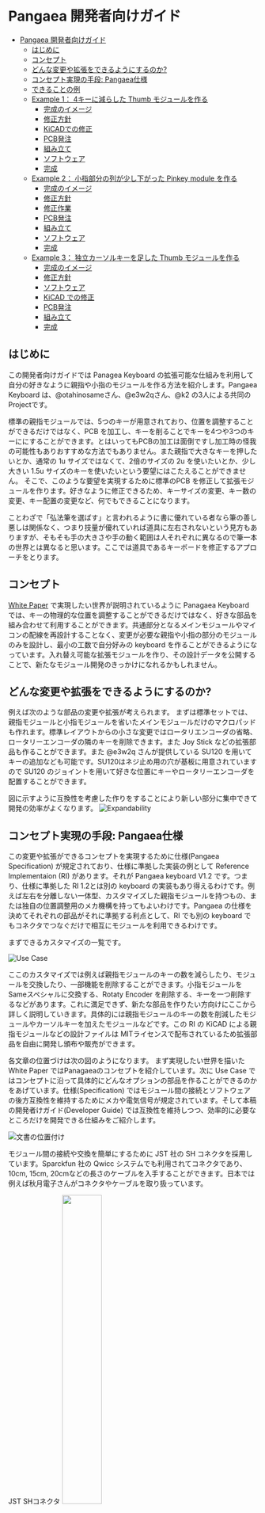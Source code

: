 # Pangaea 開発者向けガイド

- [Pangaea 開発者向けガイド](#pangaea-開発者向けガイド-10)
  - [はじめに](#はじめに)
  - [コンセプト](#コンセプト)
  - [どんな変更や拡張をできるようにするのか?](#どんな変更や拡張をできるようにするのか)
  - [コンセプト実現の手段: Pangaea仕様](#コンセプト実現の手段-pangaea仕様)
  - [できることの例](#できることの例)
  - [Example 1： 4キーに減らした Thumb モジュールを作る](#example-1-4キーに減らした-thumb-モジュールを作る)
    - [完成のイメージ](#完成のイメージ)
    - [修正方針](#修正方針)
    - [KiCADでの修正](#kicadでの修正)
    - [PCB発注](#pcb発注)
    - [組み立て](#組み立て)
    - [ソフトウェア](#ソフトウェア)
    - [完成](#完成)
  - [Example 2： 小指部分の列が少し下がった Pinkey module を作る](#example-2-小指部分の列が少し下がった-pinkey-module-を作る)
    - [完成のイメージ](#完成のイメージ-1)
    - [修正方針](#修正方針-1)
    - [修正作業](#修正作業)
    - [PCB発注](#pcb発注-1)
    - [組み立て](#組み立て-1)
    - [ソフトウェア](#ソフトウェア-1)
    - [完成](#完成-1)
  - [Example 3： 独立カーソルキーを足した Thumb モジュールを作る](#example-3-独立カーソルキーを足した-thumb-モジュールを作る)
    - [完成のイメージ](#完成のイメージ-2)
    - [修正方針](#修正方針-2)
    - [ソフトウェア](#ソフトウェア-2)
    - [KiCAD での修正](#kicad-での修正)
    - [PCB発注](#pcb発注-2)
    - [組み立て](#組み立て-2)
    - [完成](#完成-2)

## はじめに

この開発者向けガイドでは Panagea Keyboard の拡張可能な仕組みを利用して自分の好きなように親指や小指のモジュールを作る方法を紹介します。Pangaea Keyboard は、@otahinosameさん、@e3w2qさん、@k2 の3人による共同のProjectです。

標準の親指モジュールでは、5つのキーが用意されており、位置を調整することができるだけではなく、PCB を加工し、キーを削ることでキーを4つや3つのキーににすることができます。とはいってもPCBの加工は面倒ですし加工時の怪我の可能性もありおすすめな方法でもありません。また親指で大きなキーを押したいとか、通常の 1u サイズではなくて、2倍のサイズの 2u を使いたいとか、少し大きい 1.5u サイズのキーを使いたいという要望にはこたえることができません。
そこで、このような要望を実現するために標準のPCB を修正して拡張モジュールを作ります。好きなように修正できるため、キーサイズの変更、キー数の変更、キー配置の変更など、何でもできることになります。

ことわざで「弘法筆を選ばす」と言われるように書に優れている者なら筆の善し悪しは関係なく、つまり技量が優れていれば道具に左右されないという見方もありますが、そもそも手の大きさや手の動く範囲は人それぞれに異なるので筆一本の世界とは異なると思います。ここでは道具であるキーボードを修正するアプローチをとります。

## コンセプト

[White Paper](whitepaper_jp.md) で実現したい世界が説明されているように Panagaea Keyboard では、キーの物理的な位置を調整することができるだけではなく、好きな部品を組み合わせて利用することができます。共通部分となるメインモジュールやマイコンの配線を再設計することなく、変更が必要な親指や小指の部分のモジュールのみを設計し、最小の工数で自分好みの keyboard を作ることができるようになっています。入れ替え可能な拡張モジュールを作り、その設計データを公開することで、新たなモジュール開発のきっかけになれるかもしれません。

## どんな変更や拡張をできるようにするのか?

例えば次のような部品の変更や拡張が考えられます。
まずは標準セットでは、親指モジュールと小指モジュールを省いたメインモジュールだけのマクロパッドも作れます。標準レイアウトからの小さな変更ではロータリエンコーダの省略、ロータリーエンコーダの隣のキーを削除できます。また Joy Stick などの拡張部品も作ることができます。また @e3w2q さんが提供している SU120 を用いてキーの追加なども可能です。SU120はネジ止め用の穴が基板に用意されていますので SU120 のジョイントを用いて好きな位置にキーやロータリーエンコーダを配置することができます。

図に示すように互換性を考慮した作りをすることにより新しい部分に集中できて開発の効率がよくなります。
![Expandability](images/2022-12-11_11_33_55.png "Expandability")

## コンセプト実現の手段: Pangaea仕様

この変更や拡張ができるコンセプトを実現するために仕様(Pangaea Specification) が規定されており、仕様に準拠した実装の例として Reference Implementaion (RI) があります。それが Pangaea keyboard V1.2 です。つまり、仕様に準拠した RI 1.2とは別の keyboard の実装もあり得えるわけです。例えば左右を分離しない一体型、カスタマイズした親指モジュールを持つもの、または独自の位置調整用のメカ機構を持ってもよいわけです。Pangaea の仕様を決めてそれぞれの部品がそれに準拠する利点として、RI でも別の keyboard でもコネクタでつなぐだけで相互にモジュールを利用できるわけです。

まずできるカスタマイズの一覧です。

![Use Case](images/2022-12-11_21_12_12.png)


ここのカスタマイズでは例えば親指モジュールのキーの数を減らしたり、モジュールを交換したり、一部機能を削除することができます。小指モジュールをSameスペシャルに交換する、Rotaty Encoder を削除する、キーを一つ削除するなどがあります。これに満足できず、新たな部品を作りたい方向けにここから詳しく説明していきます。具体的には親指モジュールのキーの数を削減したモジュールやカーソルキーを加えたモジュールなどです。この RI の KiCAD による親指モジュールなどの設計ファイルは MITライセンスで配布されているため拡張部品を自由に開発し頒布や販売ができます。

各文章の位置づけは次の図のようになります。
まず実現したい世界を描いた White Paper ではPanagaeaのコンセプトを紹介しています。次に Use Case ではコンセプトに沿って具体的にどんなオプションの部品を作ることができるのかをあげています。仕様(Specification) ではモジュール間の接続とソフトウェアの後方互換性を維持するためにメカや電気信号が規定されています。そして本稿の開発者けガイド(Developer Guide) では互換性を維持しつつ、効率的に必要なところだけを開発できる仕組みをご紹介します。

![文書の位置付け](images/2022-12-11_11_23_14.png "Figure 1: 文書の位置付け")

モジュール間の接続や交換を簡単にするために JST 社の SH コネクタを採用しています。Sparckfun 社の Qwicc システムでも利用されてコネクタであり、10cm, 15cm, 20cmなどの長さのケーブルを入手することができます。日本では例えば秋月電子さんがコネクタやケーブルを取り扱っています。

JST SHコネクタ
<img src="images/2022-12-26_21_19_15.png" width="40%">

## できることの例

図に示すようないろいろな変形例を作ることができます。
親指の特定のキーを大きくしたり、小指モジュールの外側の列を少し下げたりもできるわけです。あるいは小指のキーを大きくして、標準キーボードのキーキャップを使うこともできます。部分的にカスタマイズすることができるので手間もコストも抑えて自分好みのキーボードを作ることができます。

![](images/2023-01-08_16_17_25.png)

それでは、いくつか例を示しながら、Pangaeaスペック、RIの関係を見ていきます。

## Example 1： 4キーに減らした Thumb モジュールを作る

標準では 1u サイズのキーが5つ並んでおり、切断すれば4キーあるいは3キーまで数を減らすことができます。標準部品は汎用性を持たせて設計しているため、切断すると切り口が凸凹になったりします。こでは専用部品としてキーの数を標準の5つから4つに減らした専用のものを作る例を紹介します。
個人的には左は 5つのキーが欲しいのですが、右は 4キーで十分であり、かつ5キーのままだと利用しないキーが指にあたり邪魔に感じることがありますので 4キーのものを作ります。

### 完成のイメージ

図の左が標準です。図の右が作ろうとしているモジュールです。ここでは一番右端のキーを削除することにします。
<img src="images/2022-12-11_12_28_00.png" width="80%">

### 修正方針

今回はキー1つ分を削るだけですので互換性の問題も生じないため仕様の確認は不要です。通常、PCBを作るには回路図を作成し部品に応じたフットプリントを指定して部品同士を配線するという流れになりますが、ここでは部品の削除だけなので回路図とフットプリントの部分は省くことができます。修正は次の方針で進めます。

* 外形：標準部品を再利用し、キーを減らした外枠を作り、親指部品のモジュール間をつなぐための2つのねじ穴を再利用する
* 配線：親指部品の配線を利用し、削減したキーのところだけ削除する

Pangaea仕様では電気配線および論理的なキーレイアウトが規定されています。また図の青い矢印で示されたモジュール間を接続するねじ穴の位置は Pangaea仕様では規定されておらず、RI 1.2 の実装として規定されたサイズになっています。
![例1](images/2023-01-03_22_42_14.png)

### KiCADでの修正

親指モジュールはトッププレート、PCB、ボトムプレートの3つを修正する必要があります。作業の順番としては、まずトッププレートで外形サイズを決めて、それに合わせてPCBとボトムプレートを修正していくのが効率がよいと思います。

トッププレートの修正
1. KiCAD PCB editor にて一番右端のキーのフットプリントを削除する
2. 外形のデザインを変更するために Edge Cut の Layer にて外形を修正し、サイズをキー4つ分に修正する
3. 一番右のキーに関連する配線を削除する

### PCB発注

KiCAD で Gerber ファイルを生成し、基板の製造会社に発注し届くのを待ちます。費用は PCB5枚なら配送料を含めて数ドルで安価に作ることができます。
<img src="images/2023-01-04_09_50_55.png" width="70%" />
例えば、Seeed Fusion PCB などの基板製造の会社にお願いします。
https://www.fusionpcb.jp/fusion_pcb.html

### 組み立て

完成した親指モジュールとメインモジュールをSHコネクタのケーブルで接続して動作を確認します。
<img src="images/2023-01-04_09_54_14.png" width="70%" />
<img src="images/2023-01-04_09_56_09.png" width="70%" />

### ソフトウェア

図はQMK の割当の例です。XXXXXXとXが7個連続しているところは何もキーが割り当てられていないということを示します。この例ではキーを一つ削除しただけですのでソフトウェアの変更は不要ですが、削除した場所をよく確認し、一つキーがずれるなんてことがないようにします。
![](images/2023-01-04_11_31_29.png)

### 完成

組み立てるとこのようになりました。この例では親指モジュールのキーの数を１つ減らす修正しました。このように自分が修正したい部分だけを作ればより手に合わせることができるようになります。これで基板を切断する手間がなくなり、見た目もきれいになります。
<img src="images/2023-01-04_10_04_12.png" width="70%"/>


## Example 2： 小指部分の列が少し下がった Pinkey module を作る

### 完成のイメージ

図はできあがりのイメージです。ここらへんは個人の好みが出てくるとところを思います。小指部分の最も外側の列の高さを0.5uずつ下げます。1uはキーのサイズです。0.5uですから、ちょうどキーのサイズの半分だけが下がることになります。

<img src="images/pangaea-pcb-pinkey-k2-0.5ushift.png" width="50%" />


### 修正方針

修正のステップは、スイッチを好きな位置に配置する、外形を整える、配線をする、の3つです。
例1との違いは、スイッチの配置が変わり、配線がやり直しになることです。Pinkey用の回路図を用意して進めます。本来は、Pangaea RIの回路図から該当部分を持ってくるのですが、手間を省くために Pinkey のテンプレートを用意しました。

### 修正作業

スイッチが8個のままでしたら回路図の修正は不要です。PCBの修正に進みます。

#### スイッチの配置: tips: Grid

縦横きれいに並べるためには、適切にGridを設定するとよいです。

#### 外形を整える: tips: Edge cuts

PCBの外形を整える際には先のGrid設定が有効です。手動で細かく合わせるには、線と線とを重ねたときに位置が重なったときに表示される二重丸を意識して配置します。またDRCをかけて外形にエラーがないか確認しながら進めると確実です。

#### 配線: tips: auto router

KiCADのPluginとしてMenuから実行できるようになっています。まずはfreerouterをインストールします。以前のようにコマンドラインから個別に実行する必要はなく、簡単に利用できるようになっています。

### PCB発注

サイズの小さな基板ですので安価に製造可能です。例えば、Seeed Fusion PCB などの基板製造の会社にお願いします。
https://www.fusionpcb.jp/fusion_pcb.html

### 組み立て

標準のスタンドオフやネジをそのまま使います。

### ソフトウェア

スイッチが8個のままでしたらソフトウェアの修正は不要です。

### 完成

キーボード全体を再設計することなく、自分が気になるところだけを修正することで効率よく自分の手に合わせた自分だけのキーボードができてしまいます。


## Example 3： 独立カーソルキーを足した Thumb モジュールを作る

次はキーを削るのではなくて、親指モジュールにカーソルキーを追加する例を紹介します。
おそらく多くの方は、QMKのレイヤの機能を利用して、レイアのキーを押しながら上下左右に割り振ったキーを押す、という使い方を利用されていると思います。私もそうなのえすが。
しかし、やはりカーソルキーは独立したものがあると操作が簡単になり、かつリラックスして操作できる利点があります。

### 完成のイメージ

図のような完成を目指します。Pangaea では円弧を描くように動かせますので多少の角度ならモジュールごと位置を調整できることになります。

<img src="images/2023-01-06_14_29_53.png" width="70%" />

### 修正方針

標準の親指モジュールは5つのキーがありますが、実は合計8個まで利用できる配列になっています。一番右のキーと、この3キーを利用して、合計4キーを矢印キーに割り当てることにします。

### ソフトウェア

図はqmk用のfirmwareのpangaea.hからの抜粋です。右下にあるように標準では利用されていないR36,R39,R40の3つを矢印キーに割り当てます。

キーの割当
* R35: 上
* R36: 左
* R39: 下
* R40: 右

![](images/2023-01-04_17_22_38.png)

元の親指モジュールの左から4つのキーの配置です。SW15, SW16, SW19, SW20の4つです。
![R15R16R19R20R35](images/2023-01-04_18_12_52.png)

追加分の矢印部分と元の親指モジュールの右から一つ目のキーの配置です。SW35,36,39,40です。この2つは一見すると同じ回路図に見えるかもしれませんが、ダイオードの向きが逆になっていますのでそれぞれを判定することができます。

![R35R36R39R40](images/2023-01-04_18_13_04.png)

トータルでは、新規の親指モジュールは下記のような配列になります。

```
R15,R16,R19,R20,R35
            R36,R39,R40
```
### KiCAD での修正

先程の外形に合わせてKiCADで配線していきます。Pangaea RI の回路図から該当部分をコピーしてfootprintを更新し配置します。外形を標準のThumbモジュールからコピーして拡張部分を加えます。あとはfreerouterを用いて配線するだけです。

ここでは、KiCADのProject テンプレート をdownloadすれば、すぐに作業を始められるようになっています。標準モジュールでは2つのSHコネクタが配線されていますが、一つだけにしても大丈夫です。狭い範囲にコネクタを2つ配置すると、auto routerの実行に失敗することもあります。

<img src="images/2023-01-04_21_48_56.png" width="70%" />
<img src="images/2023-01-05_21_24_05.png" width="70%" />

作る順番としては、まずPCBを作ったら、その外形をcopyして top plate, bottom plateの順に作るとよいと思います。もうこれで自分の好みに合わせたthumb moduleが作れるわけです。

一部のキーサイズを大きくして、1.5u や2uサイズにしたり、独自の Thumb モジュールを作ることができます。具体的にはLower, Raiseの2つのキーとEnter部分に1.5uのサイズのキーを使えるように修正したりできます。このような拡張ができることを想定して開発しています。

<img src="images/2023-01-05_21_35_05.png" width="70%" />

### PCB発注

Gerberファイルを生成して発注します。例えば、Seeed Fusion PCB などの基板製造の会社にお願いします。
https://www.fusionpcb.jp/fusion_pcb.html

### 組み立て

標準のスタンドオフやネジをそのまま使います。メインモジュールからのSHコネクタを接続して組み立ては完了です。
ネジを少し緩めて位置を調整します。

### 完成

このように KiCADを少し操作するだけで自分の手に合わせた自分だけのキーボードができてしまいます。これならキットを組み立てただけではなく、名実ともに「自作」キーボードと言えるのではないでしょうか。

